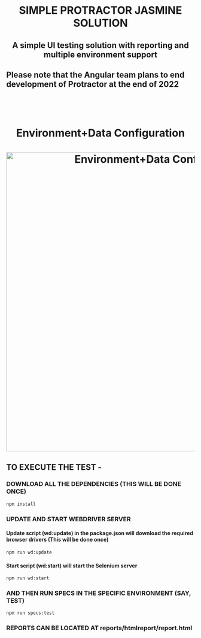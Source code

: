 <h1 align="center">

SIMPLE PROTRACTOR JASMINE SOLUTION
</h1>
<h2 align="center">A simple UI testing solution with reporting and multiple environment support </h2>

<h2>Please note that the Angular team plans to end development of Protractor at the end of 2022</h2>

<h1 align="center">
  <br> 
  
  Environment+Data Configuration
  <br>
  <br>
  <img src="docs\images\Protractor-Jasmine-JS-Solution-Env-Config.png" alt="Environment+Data Configuration" width="800">

</h1>

## TO EXECUTE THE TEST -
### DOWNLOAD ALL THE DEPENDENCIES (THIS WILL BE DONE ONCE)
```npm install```

### UPDATE AND START WEBDRIVER SERVER
#### Update script (wd:update) in the package.json will download the required browser drivers (This will be done once)
```npm run wd:update```
#### Start script (wd:start) will start the Selenium server
```npm run wd:start```

### AND THEN RUN SPECS IN THE SPECIFIC ENVIRONMENT (SAY, TEST)
```npm run specs:test```

### REPORTS CAN BE LOCATED AT reports/htmlreport/report.html
